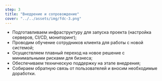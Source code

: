 ```yaml
---
step: 3
title: "Внедрение и сопровождение"
cover: "../../assets/img/fdc-3.png" 
---
```


- Подготавливаем инфраструктуру для запуска проекта (настройка серверов, CI/CD, мониторинг);
- Проводим обучение сотрудников клиента для работы с новой системой;
- Осуществляем плавный переход на новое решение с минимальными рисками для бизнеса;
- Обеспечиваем техническую поддержку на этапе внедрения;
- Собираем обратную связь от пользователей и вносим необходимые доработки.